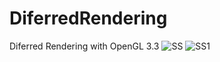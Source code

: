 # DiferredRendering
Diferred Rendering with OpenGL 3.3
![SS](https://github.com/yumataesu/resourses/blob/master/11.png)
![SS1](https://github.com/yumataesu/resourses/blob/master/01.png)
